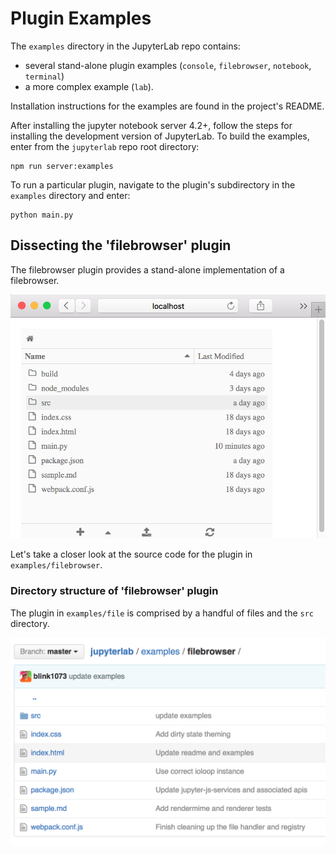 # Plugin Examples

The `examples` directory in the JupyterLab repo contains:
- several stand-alone plugin examples (`console`, `filebrowser`,
  `notebook`, `terminal`)
- a more complex example (`lab`).

Installation instructions for the examples are found in the project's
README.

After installing the jupyter notebook server 4.2+, follow the steps for
installing the development version of JupyterLab. To build the examples,
enter from the ``jupyterlab`` repo root directory: 

    npm run server:examples

To run a particular plugin, navigate to the plugin's subdirectory in the
``examples`` directory and enter: 

    python main.py

##  Dissecting the 'filebrowser' plugin

The filebrowser plugin provides a stand-alone implementation of a 
filebrowser.

![filebrowser user interface](filebrowser_example.png)

Let's take a closer look at the source code for the plugin in
``examples/filebrowser``.

### Directory structure of 'filebrowser' plugin

The plugin in ``examples/file`` is comprised by a handful of files and
the ``src`` directory.

![filebrowser source code](filebrowser_source.png)
